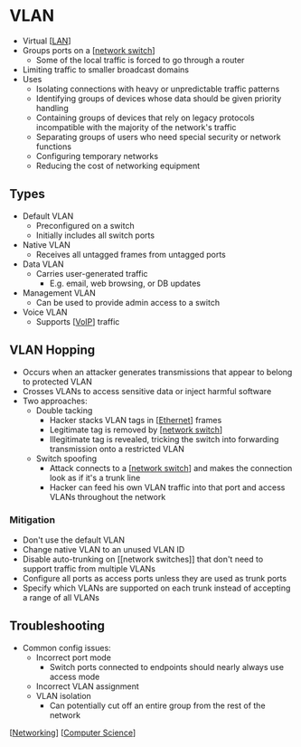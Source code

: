 # VLAN

- Virtual [[LAN]]
- Groups ports on a [[network switch]]
  - Some of the local traffic is forced to go through a router
- Limiting traffic to smaller broadcast domains
- Uses
  - Isolating connections with heavy or unpredictable traffic patterns
  - Identifying groups of devices whose data should be given priority handling
  - Containing groups of devices that rely on legacy protocols incompatible with the majority of the network's traffic
  - Separating groups of users who need special security or network functions
  - Configuring temporary networks
  - Reducing the cost of networking equipment

## Types

- Default VLAN
  - Preconfigured on a switch
  - Initially includes all switch ports
- Native VLAN
  - Receives all untagged frames from untagged ports
- Data VLAN
  - Carries user-generated traffic
    - E.g. email, web browsing, or DB updates
- Management VLAN
  - Can be used to provide admin access to a switch
- Voice VLAN
  - Supports [[VoIP]] traffic

## VLAN Hopping

- Occurs when an attacker generates transmissions that appear to belong to protected VLAN
- Crosses VLANs to access sensitive data or inject harmful software
- Two approaches:
  - Double tacking
    - Hacker stacks VLAN tags in [[Ethernet]] frames
    - Legitimate tag is removed by [[network switch]]
    - Illegitimate tag is revealed, tricking the switch into forwarding transmission onto a restricted VLAN
  - Switch spoofing
    - Attack connects to a [[network switch]] and makes the connection look as if it's a trunk line
    - Hacker can feed his own VLAN traffic into that port and access VLANs throughout the network

### Mitigation

- Don't use the default VLAN
- Change native VLAN to an unused VLAN ID
- Disable auto-trunking on [[network switches]] that don't need to support traffic from multiple VLANs
- Configure all ports as access ports unless they are used as trunk ports
- Specify which VLANs are supported on each trunk instead of accepting a range of all VLANs

## Troubleshooting

- Common config issues:
  - Incorrect port mode
    - Switch ports connected to endpoints should nearly always use access mode
  - Incorrect VLAN assignment
  - VLAN isolation
    - Can potentially cut off an entire group from the rest of the network

[[Networking]] [[Computer Science]]

[//begin]: # "Autogenerated link references for markdown compatibility"
[LAN]: lan "LAN (Local Area Network)"
[network switch]: network-switch "Network Switch"
[VoIP]: voip "VoIP"
[Ethernet]: ethernet "Ethernet"
[network switch]: network-switch "Network Switch"
[network switch]: network-switch "Network Switch"
[Networking]: networking "Networking"
[Computer Science]: computer-science "Computer Science"
[//end]: # "Autogenerated link references"